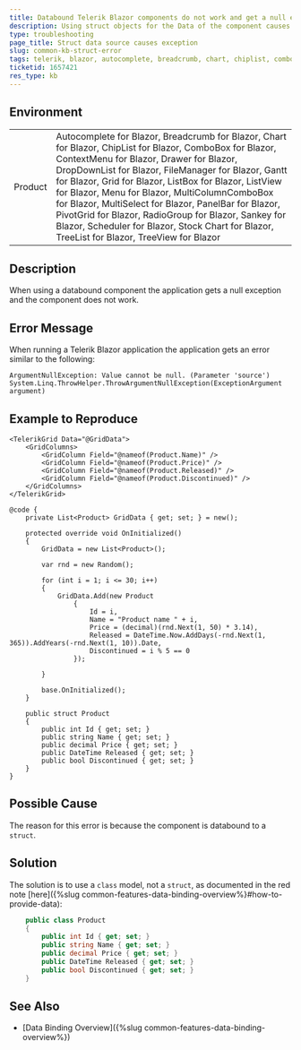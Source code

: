 ```yaml
---
title: Databound Telerik Blazor components do not work and get a null exception
description: Using struct objects for the Data of the component causes error
type: troubleshooting
page_title: Struct data source causes exception
slug: common-kb-struct-error
tags: telerik, blazor, autocomplete, breadcrumb, chart, chiplist, combobox, contextmenu, drawer, dropdownlist, filemanager, gantt, grid, listbox, listview, menu, multicolumncombobox, multiselect, panelbar, pivotgrid, radiogroup, sankey, scheduler, stock chart, treelist, treeview, struct, null exception
ticketid: 1657421
res_type: kb
---
```


## Environment
<table>
	<tbody>
		<tr>
			<td>Product</td>
			<td>Autocomplete for Blazor, Breadcrumb for Blazor, Chart for Blazor, ChipList for Blazor, ComboBox for Blazor, ContextMenu for Blazor, Drawer for Blazor, DropDownList for Blazor, FileManager for Blazor, Gantt for Blazor, Grid for Blazor, ListBox for Blazor, ListView for Blazor, Menu for Blazor, MultiColumnComboBox for Blazor, MultiSelect for Blazor, PanelBar for Blazor, PivotGrid for Blazor, RadioGroup for Blazor, Sankey for Blazor, Scheduler for Blazor, Stock Chart for Blazor, TreeList for Blazor, TreeView for Blazor</td>
		</tr>
	</tbody>
</table>


## Description
When using a databound component the application gets a null exception and the component does not work.

## Error Message
When running a Telerik Blazor application the application gets an error similar to the following:
```
ArgumentNullException: Value cannot be null. (Parameter 'source')
System.Linq.ThrowHelper.ThrowArgumentNullException(ExceptionArgument argument)
```

## Example to Reproduce
````CSHTML
<TelerikGrid Data="@GridData">
    <GridColumns>
        <GridColumn Field="@nameof(Product.Name)" />
        <GridColumn Field="@nameof(Product.Price)" />
        <GridColumn Field="@nameof(Product.Released)" />
        <GridColumn Field="@nameof(Product.Discontinued)" />
    </GridColumns>
</TelerikGrid>

@code {
    private List<Product> GridData { get; set; } = new();

    protected override void OnInitialized()
    {
        GridData = new List<Product>();

        var rnd = new Random();

        for (int i = 1; i <= 30; i++)
        {
            GridData.Add(new Product
                {
                    Id = i,
                    Name = "Product name " + i,
                    Price = (decimal)(rnd.Next(1, 50) * 3.14),
                    Released = DateTime.Now.AddDays(-rnd.Next(1, 365)).AddYears(-rnd.Next(1, 10)).Date,
                    Discontinued = i % 5 == 0
                });

        }

        base.OnInitialized();
    }

    public struct Product
    {
        public int Id { get; set; }
        public string Name { get; set; }
        public decimal Price { get; set; }
        public DateTime Released { get; set; }
        public bool Discontinued { get; set; }
    }
}
````

## Possible Cause
The reason for this error is because the component is databound to a `struct`.

## Solution
The solution is to use a `class` model, not a `struct`, as documented in the red note [here]({%slug common-features-data-binding-overview%}#how-to-provide-data):

<div class="skip-repl"></div>

````CS
    public class Product
    {
        public int Id { get; set; }
        public string Name { get; set; }
        public decimal Price { get; set; }
        public DateTime Released { get; set; }
        public bool Discontinued { get; set; }
    }
````

## See Also
- [Data Binding Overview]({%slug common-features-data-binding-overview%})